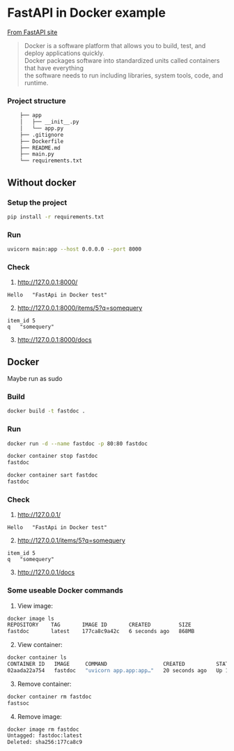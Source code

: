 # FastAPI in Docker example
[From FastAPI site](https://fastapi.tiangolo.com/deployment/docker/)
>Docker is a software platform that allows you to build, test, and deploy applications quickly.   
Docker packages software into standardized units called containers that have everything  
the software needs to run including libraries, system tools, code, and runtime.
### Project structure
``` bash
    ├── app
    │   ├── __init__.py
    │   └── app.py
    ├── .gitignore
    ├── Dockerfile
    ├── README.md
    ├── main.py
    └── requirements.txt
```

## Without docker
### Setup the project
```bash
pip install -r requirements.txt
```

### Run
```bash
uvicorn main:app --host 0.0.0.0 --port 8000
```

### Check
1. http://127.0.0.1:8000/
```
Hello	"FastApi in Docker test"
```

2. http://127.0.0.1:8000/items/5?q=somequery
```
item_id	5
q	"somequery"
```

3. http://127.0.0.1:8000/docs


## Docker
Maybe run as sudo
### Build
``` bash
docker build -t fastdoc .
```

### Run
``` bash
docker run -d --name fastdoc -p 80:80 fastdoc

docker container stop fastdoc
fastdoc

docker container sart fastdoc
fastdoc
```


### Check
1. http://127.0.0.1/
```
Hello	"FastApi in Docker test"
```

2. http://127.0.0.1/items/5?q=somequery
```
item_id	5
q	"somequery"
```

3. http://127.0.0.1/docs



### Some useable Docker commands
1. View image:
```bash
docker image ls
REPOSITORY    TAG       IMAGE ID       CREATED         SIZE
fastdoc       latest    177ca8c9a42c   6 seconds ago   868MB
```
2. View container:
```bash
docker container ls
CONTAINER ID   IMAGE     COMMAND                  CREATED          STATUS
02aada22a754   fastdoc   "uvicorn app.app:app…"   20 seconds ago   Up 19 seconds
```
3. Remove container:
```bash
docker container rm fastdoc
fastsoc
```
4. Remove image:
```bash
docker image rm fastdoc
Untagged: fastdoc:latest
Deleted: sha256:177ca8c9
```
